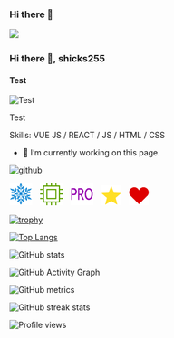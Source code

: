 ### Hi there 👋

![](https://github-profile-summary-cards.vercel.app/api/cards/profile-details?username=shicks255&theme=solarized)

### Hi there 👋, shicks255
#### Test
![Test](https://arturssmirnovs.github.io/github-profile-readme-generator/images/banner.png)

Test

Skills: VUE JS / REACT / JS / HTML / CSS

- 🔭 I’m currently working on this page. 


[<img src='https://cdn.jsdelivr.net/npm/simple-icons@3.0.1/icons/github.svg' alt='github' height='40'>](https://github.com/shicks255)  

<a href='https://archiveprogram.github.com/'><img src='https://raw.githubusercontent.com/acervenky/animated-github-badges/master/assets/acbadge.gif' width='40' height='40'></a> <a href='https://docs.github.com/en/developers'><img src='https://raw.githubusercontent.com/acervenky/animated-github-badges/master/assets/devbadge.gif' width='40' height='40'></a> <a href='https://github.com/pricing'><img src='https://raw.githubusercontent.com/acervenky/animated-github-badges/master/assets/pro.gif' width='40' height='40'></a> <a href='https://stars.github.com/'><img src='https://raw.githubusercontent.com/acervenky/animated-github-badges/master/assets/starbadge.gif' width='35' height='35'></a> <a href='https://docs.github.com/en/github/supporting-the-open-source-community-with-github-sponsors'><img src='https://raw.githubusercontent.com/acervenky/animated-github-badges/master/assets/sponsorbadge.gif' width='35' height='35'></a> 

[![trophy](https://github-profile-trophy.vercel.app/?username=shicks255)](https://github.com/ryo-ma/github-profile-trophy)

[![Top Langs](https://github-readme-stats.vercel.app/api/top-langs/?username=shicks255)](https://github.com/anuraghazra/github-readme-stats)

![GitHub stats](https://github-readme-stats.vercel.app/api?username=shicks255&show_icons=true)  

![GitHub Activity Graph](https://activity-graph.herokuapp.com/graph?username=shicks255)  

![GitHub metrics](https://metrics.lecoq.io/shicks255)  

![GitHub streak stats](https://github-readme-streak-stats.herokuapp.com/?user=shicks255)  

![Profile views](https://gpvc.arturio.dev/shicks255)  
